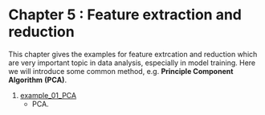 # Chapter 5 : Feature extraction and reduction
This chapter gives the examples for feature extrcation and reduction which are very important topic in data analysis, especially in model training. Here we will introduce some common method, e.g. **Principle Component Algorithm** **(PCA)**.

1. [example_01_PCA](example_01_PCA.ipynb)
   - PCA.
